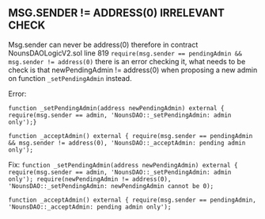## MSG.SENDER != ADDRESS(0) IRRELEVANT CHECK

Msg.sender can never be address(0) therefore in contract NounsDAOLogicV2.sol line 819 `require(msg.sender == pendingAdmin && msg.sender != address(0)` there is an error checking it, what needs to be check is that newPendingAdmin != address(0) when proposing a new admin on function `_setPendingAdmin` instead.

Error:

`function _setPendingAdmin(address newPendingAdmin) external {
        require(msg.sender == admin, 'NounsDAO::_setPendingAdmin: admin only');}`

`function _acceptAdmin() external {
        require(msg.sender == pendingAdmin && msg.sender != address(0), 'NounsDAO::_acceptAdmin: pending admin only');`

Fix:
`function _setPendingAdmin(address newPendingAdmin) external {
        require(msg.sender == admin, 'NounsDAO::_setPendingAdmin: admin only');
        require(newPendingAdmin != address(0), 'NounsDAO::_setPendingAdmin: newPendingAdmin cannot be 0);
`

`function _acceptAdmin() external {
        require(msg.sender == pendingAdmin, 'NounsDAO::_acceptAdmin: pending admin only');`
